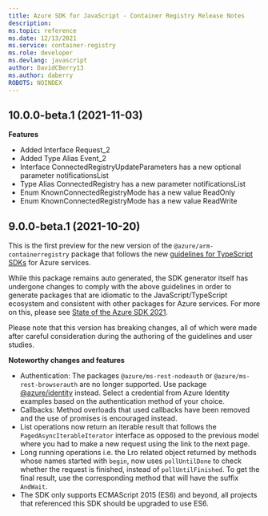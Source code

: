 ```yaml
---
title: Azure SDK for JavaScript - Container Registry Release Notes
description: 
ms.topic: reference
ms.date: 12/13/2021
ms.service: container-registry
ms.role: developer
ms.devlang: javascript
author: DavidCBerry13
ms.author: daberry
ROBOTS: NOINDEX
---
```

## 10.0.0-beta.1 (2021-11-03)
    
**Features**

  - Added Interface Request_2
  - Added Type Alias Event_2
  - Interface ConnectedRegistryUpdateParameters has a new optional parameter notificationsList
  - Type Alias ConnectedRegistry has a new parameter notificationsList
  - Enum KnownConnectedRegistryMode has a new value ReadOnly
  - Enum KnownConnectedRegistryMode has a new value ReadWrite
    
## 9.0.0-beta.1 (2021-10-20)

This is the first preview for the new version of the `@azure/arm-containerregistry` package that follows the new [guidelines for TypeScript SDKs](https://azure.github.io/azure-sdk/typescript_introduction.html) for Azure services.

While this package remains auto generated, the SDK generator itself has undergone changes to comply with the above guidelines in order to generate packages that are idiomatic to the JavaScript/TypeScript ecosystem and consistent with other packages for Azure services. For more on this, please see [State of the Azure SDK 2021](https://devblogs.microsoft.com/azure-sdk/state-of-the-azure-sdk-2021/).

Please note that this version has breaking changes, all of which were made after careful consideration during the authoring of the guidelines and user studies.

**Noteworthy changes and features**
- Authentication: The packages `@azure/ms-rest-nodeauth` or `@azure/ms-rest-browserauth` are no longer supported. Use package [@azure/identity](https://www.npmjs.com/package/@azure/identity) instead. Select a credential from Azure Identity examples based on the authentication method of your choice.
- Callbacks: Method overloads that used callbacks have been removed and the use of promises is encouraged instead.
- List operations now return an iterable result that follows the `PagedAsyncIterableIterator` interface as opposed to the previous model where you had to make a new request using the link to the next page.
- Long running operations i.e. the Lro related object returned by methods whose names started with `begin`, now uses `pollUntilDone` to check whether the request is finished, instead of `pollUntilFinished`. To get the final result, use the corresponding method that will have the suffix `AndWait`.
- The SDK only supports ECMAScript 2015 (ES6) and beyond, all projects that referenced this SDK should be upgraded to use ES6.

